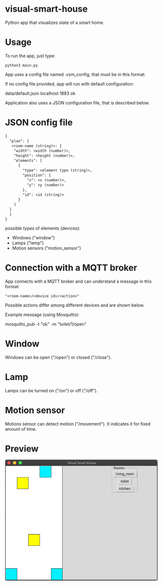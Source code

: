 # visual-smart-house
Python app that visualizes state of a smart home. 

# Usage

To run the app, just type:

    python3 main.py

App uses a config file named .vsm_config, that must be in this format:

  <json config file> 
  <mqtt host> 
  <mqtt port>
  <mqtt topic>

If no config file provided, app will run with default configuration:

  data/default.json
  localhost
  1883
  ok

Application also uses a JSON configuration file, that is described below. 

# JSON config file

    {
      "plan": {
       <room-name (string)>: {
        "width": <width (number)>,
        "height": <height (number)>,
        "elements": [
          {
            "type": <element type (string)>,
            "position": {
              "x": <x (number)>,
              "y": <y (number)>
            },
            "id": <id (string)>
          }
        ]
      }
      }
    }
    
possible types of elements (devices): 
- Windows ("window")
- Lamps ("lamp")
- Motion sensors ("motion_sensor")

# Connection with a MQTT broker

App connects with a MQTT broker and can understand a message in this format:

    "<room-name>/<device id>/<action>"  
  
Possible actions differ among different devices and are shown below.

Example message (using Mosquitto):

  mosquitto_pub -t "ok" -m "toilet/1/open"
  
# Window

Windows can be open ("/open") or closed ("/close").

# Lamp

Lamps can be turned on ("/on") or off ("/off").

# Motion sensor

Motions sensor can detect motion ("/movement"). It indicates it for fixed amount of time.

# Preview

![Screenshot](/sample_screenshot.png)
